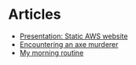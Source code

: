 # Articles

- [Presentation: Static AWS website](/articles/aws-static-website-presentation)
- [Encountering an axe murderer](/articles/encountering-axe-murderer)
- [My morning routine](/articles/morning-routine)
